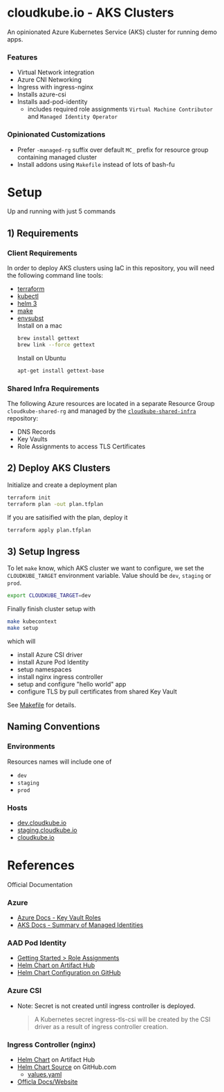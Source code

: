 # cloudkube.io - AKS Clusters

An opinionated Azure Kubernetes Service (AKS) cluster for running demo apps.

### Features

- Virtual Network integration
- Azure CNI Networking
- Ingress with ingress-nginx
- Installs azure-csi
- Installs aad-pod-identity
  - includes required role assignments `Virtual Machine Contributor` and `Managed Identity Operator`

### Opinionated Customizations

- Prefer `-managed-rg` suffix over default `MC_` prefix for resource group containing managed cluster
- Install addons using `Makefile` instead of lots of bash-fu

# Setup 

Up and running with just 5 commands

## 1) Requirements

### Client Requirements

In order to deploy AKS clusters using IaC in this repository, you will need the following command line tools:

- [terraform](https://www.terraform.io/docs/cli/index.html)
- [kubectl](https://kubernetes.io/docs/tasks/tools/)
- [helm 3](https://helm.sh/)
- [make](https://www.gnu.org/software/make/)
- [envsubst](https://www.gnu.org/software/gettext/manual/html_node/envsubst-Invocation.html)  
  Install on a mac
	```bash
	brew install gettext
	brew link --force gettext
	```
  Install on Ubuntu
	```bash
	apt-get install gettext-base
	```

### Shared Infra Requirements

The following Azure resources are located in a separate Resource Group `cloudkube-shared-rg` and managed by the [`cloudkube-shared-infra`](https://github.com/julie-ng/cloudkube-shared-infra) repository:

- DNS Records
- Key Vaults
- Role Assignments to access TLS Certificates

## 2) Deploy AKS Clusters

Initialize and create a deployment plan

```bash
terraform init
terraform plan -out plan.tfplan
```

If you are satisified with the plan, deploy it

```bash
terraform apply plan.tfplan
```

## 3) Setup Ingress

To let `make` know, which AKS cluster we want to configure, we set the `CLOUDKUBE_TARGET` environment variable. Value should be `dev`, `staging` or `prod`.

```bash
export CLOUDKUBE_TARGET=dev
```

Finally finish cluster setup with

```bash
make kubecontext
make setup
```

which will
- install Azure CSI driver
- install Azure Pod Identity 
- setup namespaces
- install nginx ingress controller
- setup and configure "hello world" app
- configure TLS by pull certificates from shared Key Vault

See [Makefile](./Makefile) for details.

## Naming Conventions

### Environments 

Resources names will include one of

- `dev`
- `staging`
- `prod`

### Hosts

- [dev.cloudkube.io](https://dev.cloudkube.io)
- [staging.cloudkube.io](https://staging.cloudkube.io)
- [cloudkube.io](https://cloudkube.io)

# References

Official Documentation

### Azure

- [Azure Docs - Key Vault Roles](https://docs.microsoft.com/en-us/azure/key-vault/general/rbac-guide?tabs=azure-cli)
- [AKS Docs - Summary of Managed Identities](https://docs.microsoft.com/en-us/azure/aks/use-managed-identity#summary-of-managed-identities)

### AAD Pod Identity

- [Getting Started > Role Assignments](https://azure.github.io/aad-pod-identity/docs/getting-started/role-assignment/)
- [Helm Chart on Artifact Hub](https://artifacthub.io/packages/helm/ingress-nginx/ingress-nginx)
- [Helm Chart Configuration on GitHub](https://github.com/Azure/aad-pod-identity/tree/master/charts/aad-pod-identity#configuration)


### Azure CSI

- Note: Secret is not created until ingress controller is deployed.
	>  A Kubernetes secret ingress-tls-csi will be created by the CSI driver as a result of ingress controller creation.

### Ingress Controller (nginx)

- [Helm Chart](https://artifacthub.io/packages/helm/ingress-nginx/ingress-nginx) on Artifact Hub
- [Helm Chart Source](https://github.com/kubernetes/ingress-nginx) on GitHub.com
  - [values.yaml](https://github.com/kubernetes/ingress-nginx/blob/master/charts/ingress-nginx/values.yaml)
- [Officla Docs/Website](https://kubernetes.github.io/ingress-nginx)
